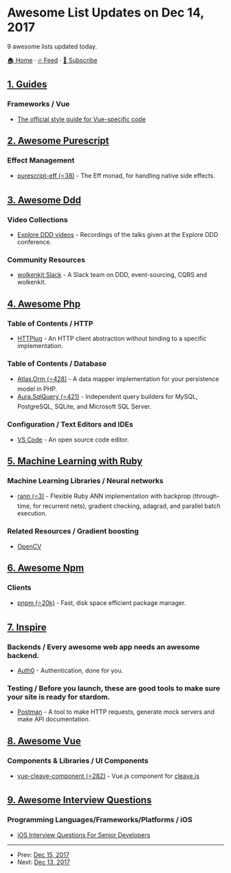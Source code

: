 # Awesome List Updates on Dec 14, 2017

9 awesome lists updated today.

[🏠 Home](/README.md) · [🔥 Feed](https://test.trackawesomelist.com/feed.xml) · [📮 Subscribe](https://trackawesomelist.us17.list-manage.com/subscribe?u=d2f0117aa829c83a63ec63c2f&id=36a103854c)



## [1. Guides](/content/NARKOZ/guides/README.md)

### Frameworks / Vue

*   [The official style guide for Vue-specific code](https://vuejs.org/v2/style-guide/)

## [2. Awesome Purescript](/content/passy/awesome-purescript/README.md)

### Effect Management

*   [purescript-eff (⭐38)](https://github.com/purescript/purescript-eff) - The Eff monad, for handling native side effects.

## [3. Awesome Ddd](/content/heynickc/awesome-ddd/README.md)

### Video Collections

*   [Explore DDD videos](https://www.youtube.com/channel/UCcpKGt6MVvz7dISXLlMGmag) - Recordings of the talks given at the Explore DDD conference.

### Community Resources

*   [wolkenkit Slack](http://slackin.wolkenkit.io/) - A Slack team on DDD, event-sourcing, CQRS and wolkenkit.

## [4. Awesome Php](/content/ziadoz/awesome-php/README.md)

### Table of Contents / HTTP

*   [HTTPlug](http://httplug.io) - An HTTP client abstraction without binding to a specific implementation.

### Table of Contents / Database

*   [Atlas.Orm (⭐428)](https://github.com/atlasphp/Atlas.Orm) - A data mapper implementation for your persistence model in PHP.
*   [Aura.SqlQuery (⭐421)](https://github.com/auraphp/Aura.SqlQuery) - Independent query builders for MySQL, PostgreSQL, SQLite, and Microsoft SQL Server.

### Configuration / Text Editors and IDEs

*   [VS Code](https://code.visualstudio.com/) - An open source code editor.

## [5. Machine Learning with Ruby](/content/arbox/machine-learning-with-ruby/README.md)

### Machine Learning Libraries / Neural networks

*   [rann (⭐3)](https://github.com/mikecmpbll/rann) -
    Flexible Ruby ANN implementation with backprop (through-time, for recurrent
    nets), gradient checking, adagrad, and parallel batch execution.

### Related Resources / Gradient boosting

*   <a name="opencv"></a>
    [OpenCV](https://opencv.org/)

## [6. Awesome Npm](/content/sindresorhus/awesome-npm/README.md)

### Clients

*   [pnpm (⭐20k)](https://github.com/pnpm/pnpm) - Fast, disk space efficient package manager.

## [7. Inspire](/content/noahbuscher/inspire/README.md)

### Backends / Every awesome web app needs an awesome backend.

*   [Auth0](https://auth0.com/) - Authentication, done for you.

### Testing / Before you launch, these are good tools to make sure your site is ready for stardom.

*   [Postman](https://www.getpostman.com/) - A tool to make HTTP requests, generate mock servers and make API documentation.

## [8. Awesome Vue](/content/vuejs/awesome-vue/README.md)

### Components & Libraries / UI Components

*   [vue-cleave-component (⭐282)](https://github.com/ankurk91/vue-cleave-component) - Vue.js component for [cleave.js](http://nosir.github.io/cleave.js/)

## [9. Awesome Interview Questions](/content/DopplerHQ/awesome-interview-questions/README.md)

### Programming Languages/Frameworks/Platforms / iOS

*   [iOS Interview Questions For Senior Developers](https://m.smartcloud.io/ios-interview-questions-for-senior-developers-in-2017-a94cc81c8205)

---

- Prev: [Dec 15, 2017](/content/2017/12/15/README.md)
- Next: [Dec 13, 2017](/content/2017/12/13/README.md)